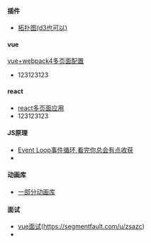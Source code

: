 #### 插件

* [拓扑图(d3也可以)](http://visjs.org/)



#### vue

[vue+webpack4多页面配置](https://juejin.im/post/5b5de8a86fb9a04fd8357f8f)

* 123123123



#### react

* [react多页面应用](https://segmentfault.com/a/1190000015853884)
* 123123123



#### JS原理

* [Event Loop事件循环,看完你总会有点收获](https://juejin.im/post/5b600192e51d451958671aef)
* 



#### 动画库

* [一部分动画库](https://www.zcfy.cc/article/10-javascript-animation-libraries-to-follow-in-2018)



#### 面试

* [vue面试](https://segmentfault.com/a/1190000015861382)(https://segmentfault.com/u/zsazc)
* 
